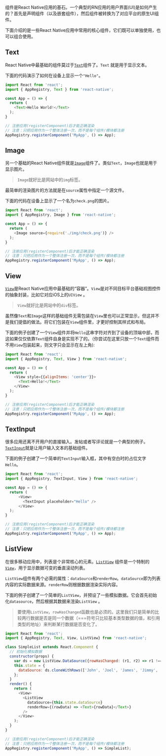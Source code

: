 组件是React Native应用的基石。一个典型的RN应用的用户界面(UI)是如何产生的？首先是声明组件（以及嵌套组件），然后组件被转换为了对应平台的原生UI组件。

下面介绍的是一些React Native应用中常用的核心组件，它们既可以单独使用，也可以组合使用。

## Text

React Native中最基础的组件莫过于[`Text`](text.html#content)组件了。`Text` 就是用于显示文本。

下面的代码演示了如何在设备上显示一个`"Hello"`。

```JavaScript
import React from 'react';
import { AppRegistry, Text } from 'react-native';

const App = () => {
  return (
    <Text>Hello World!</Text>
  );
}

// 注册应用(registerComponent)后才能正确渲染
// 注意：只把应用作为一个整体注册一次，而不是每个组件/模块都注册
AppRegistry.registerComponent('MyApp', () => App);
```

## Image

另一个基础的React Native组件就是[`Image`](image.html#content)组件了。类似`Text`，`Image`也就是用于显示图片。

> `Image`就好比是网站中的`img`标签。

最简单的渲染图片的方法就是在`source`属性中指定一个源文件。

下面的代码在设备上显示了一个名为`check.png`的图片。

```JavaScript
import React from 'react';
import { AppRegistry, Image } from 'react-native';

const App = () => {
  return (
    <Image source={require('./img/check.png')} />
  );
}

// 注册应用(registerComponent)后才能正确渲染
// 注意：只把应用作为一个整体注册一次，而不是每个组件/模块都注册
AppRegistry.registerComponent('MyApp', () => App);
```

## View

[`View`](view.html#content)是React Native应用中最基础的“容器”。`View`是对不同目标平台基础视图控件的抽象封装，比如它对应iOS上的`UIView` 。

> `View`就好比是网站中的`div`标签。

虽然像`Text`和`Image`这样的基础组件无需包装在`View`里也可以正常显示，但这并不是我们提倡的做法。将它们包装在`View`组件里，才更好控制其样式和布局。

下面的例子创建了一个`View`组件并将`Hello`这串字符对齐到了设备的顶端中部，而这如果仅仅依靠`Text`组件自身是实现不了的。（你尝试在这里只放一个`Text`组件而不用`View`包装起来，则文字只会显示在左上角):

```JavaScript
import React from 'react';
import { AppRegistry, Text, View } from 'react-native';

const App = () => {
  return (
    <View style={{alignItems: 'center'}}>
      <Text>Hello!</Text>
    </View>
  );
}

// 注册应用(registerComponent)后才能正确渲染
// 注意：只把应用作为一个整体注册一次，而不是每个组件/模块都注册
AppRegistry.registerComponent('MyApp', () => App);
```

## TextInput

很多应用还离不开用户的直接输入。发帖或者写评论就是一个典型的例子。[`TextInput`](textinput.html#content)就是让用户输入文本的基础组件。

下面的例子创建了一个简单的`TextInput`输入框，其中有空白时的占位文字`Hello`。

```JavaScript
import React from 'react';
import { AppRegistry, TextInput, View } from 'react-native';

const App = () => {
  return (
      <View>
        <TextInput placeholder="Hello" />
      </View>
  );
}

// 注册应用(registerComponent)后才能正确渲染
// 注意：只把应用作为一个整体注册一次，而不是每个组件/模块都注册
AppRegistry.registerComponent('MyApp', () => App);
```

## ListView

在很多移动应用中，列表是个非常核心的元素。[`ListView`](listview.html#content) 组件是一个特制的[`View`](view.html#content)，用于显示数据可变的垂直滚动列表。

`ListView`组件有两个必需的属性：`dataSource`和`renderRow`。`dataSource`即为列表内容的实际数据来源。`renderRow`则根据数据渲染实际内容。

下面的例子创建了一个简单的`ListView`，并预设了一些模拟数据。它会首先初始化`datasource`，然后根据其数据来渲染`ListView` 。

> 要使用`ListView`，`rowHasChanged`函数也是必须的。这里我们只是简单的比较两行数据是否是同一个数据（===符号只比较基本类型数据的值，和引用类型的地址）来判断某行数据是否变化了。

```JavaScript
import React from 'react';
import { AppRegistry, Text, View, ListView} from 'react-native';

class SimpleList extends React.Component {
  // 初始化模拟数据
  constructor(props) {
    var ds = new ListView.DataSource({rowHasChanged: (r1, r2) => r1 !== r2});
    this.state = {
      dataSource: ds.cloneWithRows(['John', 'Joel', 'James', 'Jimmy', 'Jackson', 'Jillian', 'Julie'])
    };
  }
  render() {
    return (
      <View>
        <ListView
          dataSource={this.state.dataSource}
          renderRow={(rowData) => <Text>{rowData}</Text>}
        />
      </View>
    );
  }
}

// 注册应用(registerComponent)后才能正确渲染
// 注意：只把应用作为一个整体注册一次，而不是每个组件/模块都注册
AppRegistry.registerComponent('MyApp', () => SimpleList);
```
